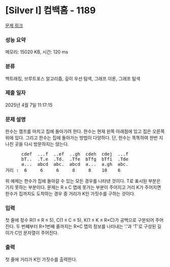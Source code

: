 # [Silver I] 컴백홈 - 1189 

[문제 링크](https://www.acmicpc.net/problem/1189) 

### 성능 요약

메모리: 15020 KB, 시간: 120 ms

### 분류

백트래킹, 브루트포스 알고리즘, 깊이 우선 탐색, 그래프 이론, 그래프 탐색

### 제출 일자

2025년 4월 7일 11:17:15

### 문제 설명

<p>한수는 캠프를 마치고 집에 돌아가려 한다. 한수는 현재 왼쪽 아래점에 있고 집은 오른쪽 위에 있다. 그리고 한수는 집에 돌아가는 방법이 다양하다. 단, 한수는 똑똑하여 한번 지나친 곳을 다시 방문하지는 않는다.</p>

<pre>      cdef  ...f  ..ef  ..gh  cdeh  cdej  ...f 
      bT..  .T.e  .Td.  .Tfe  bTfg  bTfi  .Tde 
      a...  abcd  abc.  abcd  a...  a.gh  abc. 
거리 :  6     6     6     8     8    10    6</pre>

<p>위 예제는 한수가 집에 돌아갈 수 있는 모든 경우를 나타낸 것이다. T로 표시된 부분은 가지 못하는 부분이다. 문제는 R x C 맵에 못가는 부분이 주어지고 거리 K가 주어지면 한수가 집까지도 도착하는 경우 중 거리가 K인 가짓수를 구하는 것이다.</p>

### 입력 

 <p>첫 줄에 정수 R(1 ≤ R ≤ 5), C(1 ≤ C ≤ 5), K(1 ≤ K ≤ R×C)가 공백으로 구분되어 주어진다. 두 번째부터 R+1번째 줄까지는 R×C 맵의 정보를 나타내는 '.'과 'T'로 구성된 길이가 C인 문자열이 주어진다.</p>

### 출력 

 <p>첫 줄에 거리가 K인 가짓수를 출력한다.</p>

